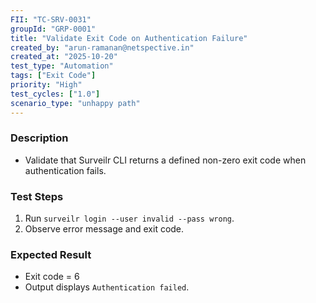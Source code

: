 ```yaml
---
FII: "TC-SRV-0031"  
groupId: "GRP-0001"  
title: "Validate Exit Code on Authentication Failure"  
created_by: "arun-ramanan@netspective.in"  
created_at: "2025-10-20"  
test_type: "Automation"  
tags: ["Exit Code"]  
priority: "High"  
test_cycles: ["1.0"]  
scenario_type: "unhappy path"  
---
```


### Description

- Validate that Surveilr CLI returns a defined non-zero exit code when authentication fails.

### Test Steps

1. Run `surveilr login --user invalid --pass wrong`.  
2. Observe error message and exit code.  

### Expected Result

- Exit code = 6  
- Output displays `Authentication failed`.
